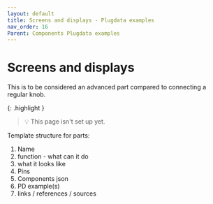 ```yaml
---
layout: default
title: Screens and displays - Plugdata examples
nav_order: 16
Parent: Components Plugdata examples
---
```


# Screens and displays

This is to be considered an advanced part compared to connecting a regular knob. 

{: .highlight }
> 💡 This page isn't set up yet.

Template structure for parts:
  1. Name
  2. function - what can it do
  3. what it looks like
  4. Pins
  5. Components json 
  6. PD example(s)
  7. links / references / sources